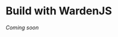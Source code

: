 ﻿---
sidebar_position: 3
---

# Build with WardenJS

*Coming soon*

<!---

- An overview of functions related to different modules
- Implement Spaces, implement Keychains, etc.

**Note**: In this section, we'll show how to use WardenJS using SpaceWard as an example.

--->